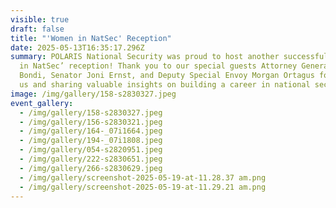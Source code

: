 ```yaml
---
visible: true
draft: false
title: "'Women in NatSec' Reception"
date: 2025-05-13T16:35:17.296Z
summary: POLARIS National Security was proud to host another successful ‘Women
  in NatSec’ reception! Thank you to our special guests Attorney General Pam
  Bondi, Senator Joni Ernst, and Deputy Special Envoy Morgan Ortagus for joining
  us and sharing valuable insights on building a career in national security.
image: /img/gallery/158-s2830327.jpeg
event_gallery:
  - /img/gallery/158-s2830327.jpeg
  - /img/gallery/156-s2830321.jpeg
  - /img/gallery/164-_07i1664.jpeg
  - /img/gallery/194-_07i1808.jpeg
  - /img/gallery/054-s2820951.jpeg
  - /img/gallery/222-s2830651.jpeg
  - /img/gallery/266-s2830629.jpeg
  - /img/gallery/screenshot-2025-05-19-at-11.28.37 am.png
  - /img/gallery/screenshot-2025-05-19-at-11.29.21 am.png
---
```

